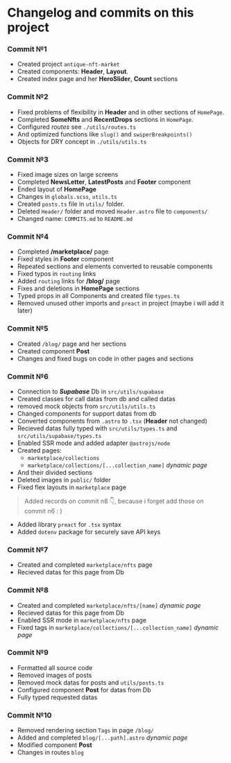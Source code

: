 # Changelog and commits on this project

### Commit №1

- Created project `antique-nft-market`
- Created components: **Header**, **Layout**.
- Created index page and her **HeroSlider**, **Count** sections

### Commit №2

- Fixed problems of flexibility in **Header** and in other sections of `HomePage`.
- Completed **SomeNfts** and **RecentDrops** sections in `HomePage`.
- Configured _routes_ see `./utils/routes.ts`
- And optimized functions like `slug()` and `swiperBreakpoints()`
- Objects for DRY concept in `./utils/utils.ts`

### Commit №3

- Fixed image sizes on large screens
- Completed **NewsLetter**, **LatestPosts** and **Footer** component
- Ended layout of **HomePage**
- Changes in `globals.scss`, `utils.ts`
- Created `posts.ts` file in `utils/` folder.
- Deleted `Header/` folder and moved `Header.astro` file to `components/`
- Changed name: `COMMITS.md` to `README.md`

### Commit №4

- Completed **/marketplace/** page
- Fixed styles in **Footer** component
- Repeated sections and elements converted to reusable components
- Fixed typos in `routing` links
- Added `routing` links for **/blog/** page
- Fixes and deletions in **HomePage** sections
- Typed props in all Components and created file `types.ts`
- Removed unused other imports and `preact` in project (maybe i will add it later)

### Commit №5

- Created `/blog/` page and her sections
- Created component **Post**
- Changes and fixed bugs on code in other pages and  sections

### Commit №6

- Connection to _**Supabase**_ Db in `src/utils/supabase`
- Created classes for call datas from db and called datas
- removed mock objects from `src/utils/utils.ts`
- Changed components for support datas from db
- Converted components from `.astro` to `.tsx` (**Header** not changed)
- Recieved datas fully typed with `src/utils/types.ts` and `src/utils/supabase/types.ts`
- Enabled SSR mode and added adapter `@astrojs/node`
- Created pages:
  - `marketplace/collections`
  - `marketplace/collections/[...collection_name]` _dynamic page_
- And their divided sections
- Deleted images in `public/` folder
- Fixed flex layouts in `marketplace` page

 > Added records on commit n8 👇, because i forget add those on commit n6 : )

- Added library `preact` for `.tsx` syntax
- Added `dotenv` package for securely save API keys

### Commit №7

- Created and completed `marketplace/nfts` page
- Recieved datas for this page from Db

### Commit №8

- Created and completed `marketplace/nfts/[name]` _dynamic page_
- Recieved datas for this page from Db
- Enabled SSR mode in `marketplace/nfts` page
- Fixed tags in `marketplace/collections/[...collection_name]` _dynamic page_

### Commit №9

- Formatted all source code
- Removed images of posts
- Removed mock datas for posts and `utils/posts.ts`
- Configured component **Post** for datas from Db
- Fully typed requested datas

### Commit №10

- Removed rendering section `Tags` in page `/blog/`
- Added and completed `blog/[...path].astro` _dynamic page_
- Modified component **Post**
- Changes in routes `blog`
